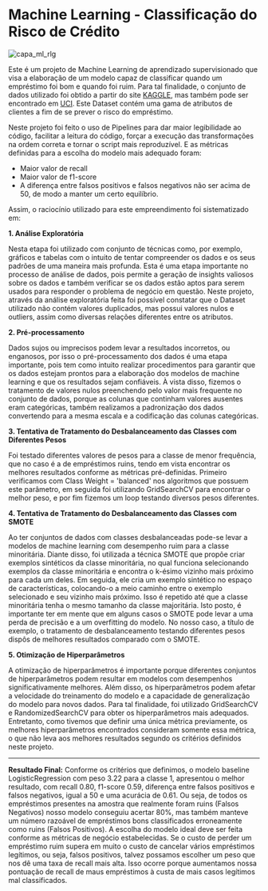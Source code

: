 # Machine Learning - Classificação do Risco de Crédito

![capa_ml_rlg](https://github.com/Cassiophysics/ML_classificacao_credito_risco/assets/108491443/9e460f0f-ae4b-467f-b722-ad6a06bf1b5f)

Este é um projeto de Machine Learning de aprendizado supervisionado que visa a elaboração de um modelo capaz de classificar quando um empréstimo foi bom e quando foi ruim.  Para tal finalidade, o conjunto de dados utilizado foi obtido a partir do site [KAGGLE](https://www.kaggle.com/datasets/uciml/german-credit), mas também pode ser encontrado em  [UCI](https://archive.ics.uci.edu/ml/datasets/statlog+(german+credit+data)). Este Dataset contém uma gama de atributos de clientes a fim de se prever o risco do empréstimo.

Neste projeto foi feito o uso de Pipelines para dar maior legibilidade ao código, facilitar a leitura do código, forçar a execução das transformações na ordem correta e tornar o script mais reproduzível. E as métricas definidas para a escolha do modelo mais adequado foram:

- Maior valor de recall
- Maior valor de f1-score
- A diferença entre falsos positivos e falsos negativos não ser acima de 50, de modo a manter um certo equilíbrio.

Assim, o raciocínio utilizado para este empreendimento foi sistematizado em:

**1. Análise Exploratória**

Nesta etapa foi utilizado com conjunto de técnicas como, por exemplo, gráficos e tabelas com o intuito de tentar compreender os dados e os seus padrões de uma maneira mais profunda. Esta é uma etapa importante no processo de análise de dados, pois permite a geração de insights valiosos sobre os dados e também verificar se os dados estão aptos para serem usados para responder o problema de negócio em questão. Neste projeto, através da análise exploratória feita foi possível constatar que o Dataset utilizado não contém valores duplicados, mas possui valores nulos e outliers, assim como diversas relações diferentes entre os atributos.

**2. Pré-processamento**

Dados sujos ou imprecisos podem levar a resultados incorretos, ou enganosos, por isso o pré-processamento dos dados é uma etapa importante, pois tem como intuito realizar procedimentos para garantir que os dados estejam prontos para a elaboração dos modelos de machine learning e que os resultados sejam confiáveis. À vista disso, fizemos o tratamento de valores nulos preenchendo pelo valor mais frequente no conjunto de dados, porque as colunas que continham valores ausentes eram categóricas, também realizamos a padronização dos dados convertendo para a mesma escala e a codificação das colunas categóricas.

**3. Tentativa de Tratamento do Desbalanceamento das Classes com Diferentes Pesos**

Foi testado diferentes valores de pesos para a classe de menor frequência, que no caso é a de empréstimos ruins, tendo em vista encontrar os melhores resultados conforme as métricas pré-definidas. Primeiro verificamos com Class Weight = 'balanced' nos algoritmos que possuem este parâmetro, em seguida foi utilizando GridSearchCV para encontrar o melhor peso, e por fim fizemos um loop testando diversos pesos diferentes.

**4. Tentativa de Tratamento do Desbalanceamento das Classes com SMOTE**

Ao ter conjuntos de dados com classes desbalanceadas pode-se levar a modelos de machine learning com desempenho ruim para a classe minoritária. Diante disso, foi utilizada a técnica SMOTE que propõe criar exemplos sintéticos da classe minoritária, no qual funciona selecionando exemplos da classe minoritária e encontra o k-ésimo vizinho mais próximo para cada um deles. Em seguida, ele cria um exemplo sintético no espaço de características, colocando-o a meio caminho entre o exemplo selecionado e seu vizinho mais próximo. Isso é repetido até que a classe minoritária tenha o mesmo tamanho da classe majoritária. Isto posto, é importante ter em mente que em alguns casos o SMOTE pode levar a uma perda de precisão e a um overfitting do modelo. No nosso caso, a título de exemplo, o tratamento de desbalanceamento testando diferentes pesos dispôs de melhores resultados comparado com o SMOTE.

**5. Otimização de Hiperparâmetros**

A otimização de hiperparâmetros é importante porque diferentes conjuntos de hiperparâmetros podem resultar em modelos com desempenhos significativamente melhores. Além disso, os hiperparâmetros podem afetar a velocidade do treinamento do modelo e a capacidade de generalização do modelo para novos dados. Para tal finalidade, foi utilizado GridSearchCV e RandomizedSearchCV para obter os hiperparâmetros mais adequados. Entretanto, como tivemos que definir uma única métrica previamente, os melhores hiperparâmetros encontrados consideram somente essa métrica, o que não leva aos melhores resultados segundo os critérios definidos neste projeto.

___

**Resultado Final:** Conforme os critérios que definimos, o modelo baseline LogisticRegression com peso 3.22 para a classe 1, apresentou o melhor resultado, com recall 0.80, f1-score 0.59, diferença entre falsos positivos e falsos negativos, igual a 50 e uma acurácia de 0.61. Ou seja, de todos os empréstimos presentes na amostra que realmente foram ruins (Falsos Negativos) nosso modelo conseguiu acertar 80%, mas também manteve um número razoável de empréstimos bons classificados erroneamente como ruins (Falsos Positivos). A escolha do modelo ideal deve ser feita conforme as métricas de negócio estabelecidas. Se o custo de perder um empréstimo ruim supera em muito o custo de cancelar vários empréstimos legítimos, ou seja, falsos positivos, talvez possamos escolher um peso que nos dê uma taxa de recall mais alta. Isso ocorre porque aumentamos nossa pontuação de recall de maus empréstimos à custa de mais casos legítimos mal classificados.


